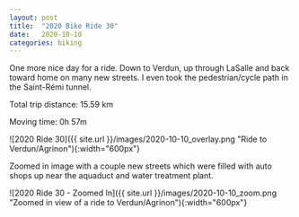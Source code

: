 ```yaml
---
layout: post
title:  "2020 Bike Ride 30"
date:   2020-10-10
categories: biking
---
```


One more nice day for a ride. Down to Verdun, up through LaSalle and back toward home on many new streets. I even took the pedestrian/cycle path in the Saint-Rémi tunnel.

Total trip distance: 15.59 km

Moving time: 0h 57m

![2020 Ride 30]({{ site.url }}/images/2020-10-10_overlay.png "Ride to Verdun/Agrinon"){:width="600px"}

Zoomed in image with a couple new streets which were filled with auto shops up near the aquaduct and water treatment plant.

![2020 Ride 30 - Zoomed In]({{ site.url }}/images/2020-10-10_zoom.png "Zoomed in view of a ride to Verdun/Agrinon"){:width="600px"}
